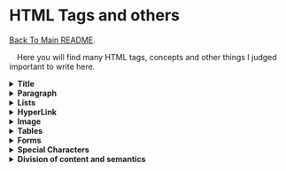 # HTML Tags and others

[Back To Main README](./README.md).

&emsp;Here you will find many HTML tags, concepts and other things I judged important to write here.</br>

<details>
<summary> <strong> Title </strong> </summary>

&emsp;Text level (Title, subtitle, subsubtitle): h1, h2, h3... </br>

```HTML
<h1> Text level 1 </h1> 
<h2> Text level 2 </h2>
<h3> Text level 3 </h3>
<h4> Text level 4 </h4>
<h5> Text level 5 </h5>
<h6> Text level 6 </h6>
```

</details>

<details>
<summary> <strong> Paragraph </strong> </summary>

&emsp;p: tag to create a paragraph </br>

```HTML
<p> Just plain text </p> 
```

</details>

<details>
<summary> <strong> Lists </strong> </summary>

- **li:** List items
- **Ul:** Unordered list

```HTML
<ul> 

    <li> HTML </li>
    <li> CSS </li>
    <li> JavaScript </li>

</ul>
```

- **ol:** Sorted list

```HTML
<ol> 
<li> HTML </li>
<li> CSS </li>
<li> JavaScript </li>

</ol>
```

</details>

<details>
<summary> <strong> HyperLink </strong> </summary>

&emsp;a: anchor(tag to link one page to another)</br>

```HTML
<a href= "https://www.google.com/">AnyPage</a>
```

</details>

<details>
<summary> <strong> Image </strong>  </summary>

&emsp;img: Place an image </br>
&emsp;figure: Make the browser give greater importance to that image</br>

```HTML
<figure>
    <a href= "https://www.google.com/">AnyPage</a>
    <figcaption>Fig.1 - Trulli, Puglia, Italy.</figcaption>
</figure>
```

</details>

<details>
<summary> <strong> Tables </strong>  </summary>

&emsp;tr: Table Row </br>
&emsp;th: Table Header</br>
&emsp;td: Table Data</br>

```HTML
<table border = "EDGE THICKNESS"> 

</table>
```

</details>

<details>
<summary> <strong> Forms </strong>  </summary>

```HTML
<form>
      
      Login: <br>
      <input type="text" name="login"><br>
    
      Password: <br>
      <input type="password" name="password"><br>
    
      <input type="submit" value="Login"><br>
    
    </form>

    <h2>Register</h2>
  
    <form>
      Login: <br>
      <input type="text" name="login"><br>

      <br>

      Gender: <br>
      <input type="radio" name="sex" value="M"> Male <br>
      <input type="radio" name="sex" value="F"> Female <br>

      <br>

      Interests: <br>
      <input type="checkbox" name="interest" value="Football">Football <br>
      <input type="checkbox" name="interest" value="Basketball">Basketball <br>
      <input type="checkbox" name="interest" value="Volleyball"> Volleyball <br>

      <br>

      Status: <br>
      <select>
        <option value="sp">SP</option>
        <option value="ba">BA</option>
        <option value="rj">RJ</option>
      </select><br><br>

      Notes: <br>
      <textarea name="notes" rows="4" cols="50"></textarea> <br> <br>
      <input type="submit" value="Submit">
    
    </form>
```

</details>

<details>
<summary> <strong> Special Characters </strong>  </summary>

&emsp;<, >, , / , all special characters have codes for them (like an ASCII table)</br>

</details>

<details>
<summary> <strong> Division of content and semantics </strong>  </summary>

&emsp;**main**: responsible for storing the main content of the page (main) </br>
&emsp;**section**: a section to better organize the code (contents that talk about different contents are in different sections)</br>
&emsp;**header**: header (up there in the main bar)</br>
&emsp;**footer**: footer (it's down there in the bottom bar)</br>
&emsp;**div**: more generic content division tag (used to organize, separate things logically)</br>

```HTML
<main> </main>
<section> </section>
<header> </header>
<footer> </footer>
<div></div>
```

</details>
